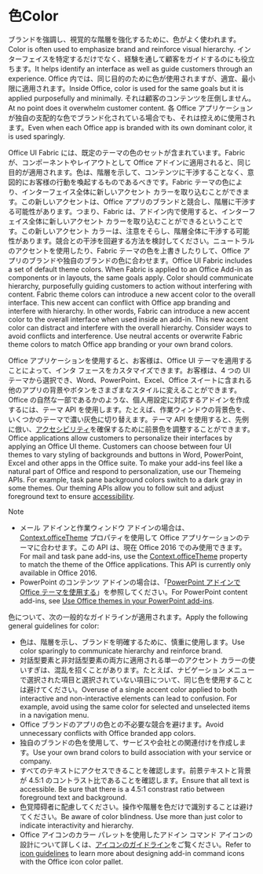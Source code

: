 # <a name="color"></a><span data-ttu-id="07afd-101">色</span><span class="sxs-lookup"><span data-stu-id="07afd-101">Color</span></span>
<span data-ttu-id="07afd-102">ブランドを強調し、視覚的な階層を強化するために、色がよく使われます。</span><span class="sxs-lookup"><span data-stu-id="07afd-102">Color is often used to emphasize brand and reinforce visual hierarchy.</span></span> <span data-ttu-id="07afd-103">インターフェイスを特定するだけでなく、経験を通して顧客をガイドするのにも役立ちます。</span><span class="sxs-lookup"><span data-stu-id="07afd-103">It helps identify an interface as well as guide customers through an experience.</span></span> <span data-ttu-id="07afd-104">Office 内では、同じ目的のために色が使用されますが、適宜、最小限に適用されます。</span><span class="sxs-lookup"><span data-stu-id="07afd-104">Inside Office, color is used for the same goals but it is applied purposefully and minimally.</span></span> <span data-ttu-id="07afd-105">それは顧客のコンテンツを圧倒しません。</span><span class="sxs-lookup"><span data-stu-id="07afd-105">At no point does it overwhelm customer content.</span></span> <span data-ttu-id="07afd-106">各 Office アプリケーションが独自の支配的な色でブランド化されている場合でも、それは控えめに使用されます。</span><span class="sxs-lookup"><span data-stu-id="07afd-106">Even when each Office app is branded with its own dominant color, it is used sparingly.</span></span>

<span data-ttu-id="07afd-p102">Office UI Fabric には、既定のテーマの色のセットが含まれています。Fabric が、コンポーネントやレイアウトとして Office アドインに適用されると、同じ目的が適用されます。色は、階層を示して、コンテンツに干渉することなく、意図的にお客様の行動を喚起するものであるべきです。Fabric テーマの色により、インターフェイス全体に新しいアクセント カラーを取り込むことができます。この新しいアクセントは、Office アプリのブランドと競合し、階層に干渉する可能性があります。つまり、Fabric は、アドイン内で使用すると、インターフェイス全体に新しいアクセント カラーを取り込むことができるということです。この新しいアクセント カラーは、注意をそらし、階層全体に干渉する可能性があります。競合との干渉を回避する方法を検討してください。ニュートラルのアクセントを使用したり、Fabric テーマの色を上書きしたりして、Office アプリのブランドや独自のブランドの色に合わせます。</span><span class="sxs-lookup"><span data-stu-id="07afd-p102">Office UI Fabric includes a set of default theme colors. When Fabric is applied to an Office Add-in as components or in layouts, the same goals apply. Color should communicate hierarchy, purposefully guiding customers to action without interfering with content. Fabric theme colors can introduce a new accent color to the overall interface. This new accent can conflict with Office app branding and interfere with hierarchy. In other words, Fabric can introduce a new accent color to the overall interface when used inside an add-in. This new accent color can distract and interfere with the overall hierarchy. Consider ways to avoid conflicts and interference. Use neutral accents or overwrite Fabric theme colors to match Office app branding or your own brand colors.</span></span>

<span data-ttu-id="07afd-p103">Office アプリケーションを使用すると、お客様は、Office UI テーマを適用することによって、インタ フェースをカスタマイズできます。お客様は、4 つの UI テーマから選択でき、Word、PowerPoint、Excel、Office スイートに含まれる他のアプリの背景やボタンをさまざまなスタイルに変えることができます。Office の自然な一部であるかのような、個人用設定に対応するアドインを作成するには、テーマ API を使用します。たとえば、作業ウィンドウの背景色を、いくつかのテーマで濃い灰色に切り替えます。テーマ API を使用すると、先例に倣い、[アクセシビリティ](../design/accessibility-guidelines.md)を確保するために前景色を調整することができます。</span><span class="sxs-lookup"><span data-stu-id="07afd-p103">Office applications allow customers to personalize their interfaces by applying an Office UI theme. Customers can choose between four UI themes to vary styling of backgrounds and buttons in Word, PowerPoint, Excel and other apps in the Office suite. To make your add-ins feel like a natural part of Office and respond to personalization, use our Themeing APIs. For example, task pane background colors switch to a dark gray in some themes. Our theming APIs allow you to follow suit and adjust foreground text to ensure [accessibility](../design/accessibility-guidelines.md).</span></span>

> [!NOTE]
> - <span data-ttu-id="07afd-p104">メール アドインと作業ウィンドウ アドインの場合は、[Context.officeTheme](https://dev.office.com/reference/add-ins/shared/office.context.officetheme) プロパティを使用して Office アプリケーションのテーマに合わせます。この API は、現在 Office 2016 でのみ使用できます。</span><span class="sxs-lookup"><span data-stu-id="07afd-p104">For mail and task pane add-ins, use the [Context.officeTheme](https://dev.office.com/reference/add-ins/shared/office.context.officetheme) property to match the theme of the Office applications. This API is currently only available in Office 2016.</span></span>
> - <span data-ttu-id="07afd-123">PowerPoint のコンテンツ アドインの場合は、「[PowerPoint アドインで Office テーマを使用する](../powerpoint/use-document-themes-in-your-powerpoint-add-ins.md)」を参照してください。</span><span class="sxs-lookup"><span data-stu-id="07afd-123">For PowerPoint content add-ins, see [Use Office themes in your PowerPoint add-ins](../powerpoint/use-document-themes-in-your-powerpoint-add-ins.md).</span></span>

<span data-ttu-id="07afd-124">色について、次の一般的なガイドラインが適用されます。</span><span class="sxs-lookup"><span data-stu-id="07afd-124">Apply the following general guidelines for color:</span></span>

* <span data-ttu-id="07afd-125">色は、階層を示し、ブランドを明確するために、慎重に使用します。</span><span class="sxs-lookup"><span data-stu-id="07afd-125">Use color sparingly to communicate hierarchy and reinforce brand.</span></span>
* <span data-ttu-id="07afd-p105">対話型要素と非対話型要素の両方に適用される単一のアクセント カラーの使いすぎは、混乱を招くことがあります。たとえば、ナビゲーション メニューで選択された項目と選択されていない項目について、同じ色を使用することは避けてください。</span><span class="sxs-lookup"><span data-stu-id="07afd-p105">Overuse of a single accent color applied to both interactive and non-interactive elements can lead to confusion. For example, avoid using the same color for selected and unselected items in a navigation menu.</span></span>
* <span data-ttu-id="07afd-128">Office ブランドのアプリの色との不必要な競合を避けます。</span><span class="sxs-lookup"><span data-stu-id="07afd-128">Avoid unnecessary conflicts with Office branded app colors.</span></span>
* <span data-ttu-id="07afd-129">独自のブランドの色を使用して、サービスや会社との関連付けを作成します。</span><span class="sxs-lookup"><span data-stu-id="07afd-129">Use your own brand colors to build association with your service or company.</span></span>
* <span data-ttu-id="07afd-p106">すべてのテキストにアクセスできることを確認します。前景テキストと背景が 4.5:1 のコントラスト比であることを確認します。</span><span class="sxs-lookup"><span data-stu-id="07afd-p106">Ensure that all text is accessible. Be sure that there is a 4.5:1 constrast ratio between foreground text and background.</span></span>
* <span data-ttu-id="07afd-p107">色覚障碍者に配慮してください。操作や階層を色だけで識別することは避けてください。</span><span class="sxs-lookup"><span data-stu-id="07afd-p107">Be aware of color blindness. Use more than just color to indicate interactivity and hierarchy.</span></span>
* <span data-ttu-id="07afd-134">Office アイコンのカラー パレットを使用したアドイン コマンド アイコンの設計について詳しくは、[アイコンのガイドライン](../design/add-in-icons.md)をご覧ください。</span><span class="sxs-lookup"><span data-stu-id="07afd-134">Refer to [icon guidelines](../design/add-in-icons.md) to learn more about designing add-in command icons with the Office icon color pallet.</span></span>